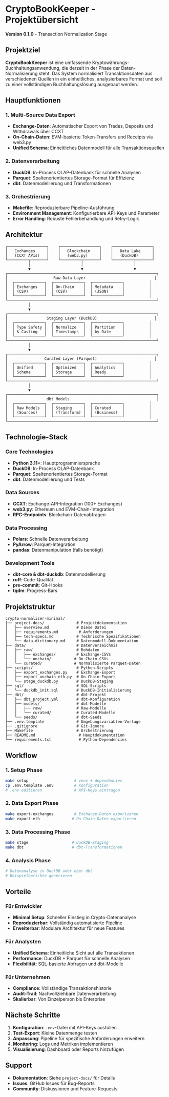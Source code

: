 # CryptoBookKeeper - Projektübersicht

**Version 0.1.0** - Transaction Normalization Stage

## Projektziel

**CryptoBookKeeper** ist eine umfassende Kryptowährungs-Buchhaltungsanwendung, die derzeit in der Phase der Daten-Normalisierung steht. Das System normalisiert Transaktionsdaten aus verschiedenen Quellen in ein einheitliches, analysierbares Format und soll zu einer vollständigen Buchhaltungslösung ausgebaut werden.

## Hauptfunktionen

### 1. Multi-Source Data Export
- **Exchange-Daten**: Automatischer Export von Trades, Deposits und Withdrawals über CCXT
- **On-Chain-Daten**: EVM-basierte Token-Transfers und Receipts via web3.py
- **Unified Schema**: Einheitliches Datenmodell für alle Transaktionsquellen

### 2. Datenverarbeitung
- **DuckDB**: In-Process OLAP-Datenbank für schnelle Analysen
- **Parquet**: Spaltenorientiertes Storage-Format für Effizienz
- **dbt**: Datenmodellierung und Transformationen

### 3. Orchestrierung
- **Makefile**: Reproduzierbare Pipeline-Ausführung
- **Environment Management**: Konfigurierbare API-Keys und Parameter
- **Error Handling**: Robuste Fehlerbehandlung und Retry-Logik

## Architektur

```
┌─────────────────┐    ┌─────────────────┐    ┌─────────────────┐
│   Exchanges     │    │   Blockchain    │    │   Data Lake     │
│   (CCXT APIs)   │    │   (web3.py)     │    │   (DuckDB)      │
└─────────┬───────┘    └─────────┬───────┘    └─────────┬───────┘
          │                      │                      │
          ▼                      ▼                      ▼
┌─────────────────────────────────────────────────────────────────┐
│                    Raw Data Layer                              │
│  ┌─────────────┐  ┌─────────────┐  ┌─────────────┐           │
│  │ Exchanges   │  │ On-Chain    │  │ Metadata    │           │
│  │ (CSV)       │  │ (CSV)       │  │ (JSON)      │           │
│  └─────────────┘  └─────────────┘  └─────────────┘           │
└─────────────────────────────────────────────────────────────────┘
          │
          ▼
┌─────────────────────────────────────────────────────────────────┐
│                 Staging Layer (DuckDB)                         │
│  ┌─────────────┐  ┌─────────────┐  ┌─────────────┐           │
│  │ Type Safety │  │ Normalize   │  │ Partition   │           │
│  │ & Casting   │  │ Timestamps  │  │ by Date     │           │
│  └─────────────┘  └─────────────┘  └─────────────┘           │
└─────────────────────────────────────────────────────────────────┘
          │
          ▼
┌─────────────────────────────────────────────────────────────────┐
│                Curated Layer (Parquet)                         │
│  ┌─────────────┐  ┌─────────────┐  ┌─────────────┐           │
│  │ Unified     │  │ Optimized   │  │ Analytics   │           │
│  │ Schema      │  │ Storage     │  │ Ready       │           │
│  └─────────────┘  └─────────────┘  └─────────────┘           │
└─────────────────────────────────────────────────────────────────┘
          │
          ▼
┌─────────────────────────────────────────────────────────────────┐
│                 dbt Models                                      │
│  ┌─────────────┐  ┌─────────────┐  ┌─────────────┐           │
│  │ Raw Models  │  │ Staging     │  │ Curated     │           │
│  │ (Sources)   │  │ (Transform) │  │ (Business)  │           │
│  └─────────────┘  └─────────────┘  └─────────────┘           │
└─────────────────────────────────────────────────────────────────┘
```

## Technologie-Stack

### Core Technologies
- **Python 3.11+**: Hauptprogrammiersprache
- **DuckDB**: In-Process OLAP-Datenbank
- **Parquet**: Spaltenorientiertes Storage-Format
- **dbt**: Datenmodellierung und Tests

### Data Sources
- **CCXT**: Exchange-API-Integration (100+ Exchanges)
- **web3.py**: Ethereum und EVM-Chain-Integration
- **RPC-Endpoints**: Blockchain-Datenabfragen

### Data Processing
- **Polars**: Schnelle Datenverarbeitung
- **PyArrow**: Parquet-Integration
- **pandas**: Datenmanipulation (falls benötigt)

### Development Tools
- **dbt-core & dbt-duckdb**: Datenmodellierung
- **ruff**: Code-Qualität
- **pre-commit**: Git-Hooks
- **tqdm**: Progress-Bars

## Projektstruktur

```
crypto-normalizer-minimal/
├── project-docs/              # Projektdokumentation
│   ├── overview.md            # Diese Datei
│   ├── requirements.md         # Anforderungen
│   ├── tech-specs.md          # Technische Spezifikationen
│   └── data-dictionary.md     # Datenmodell-Dokumentation
├── data/                      # Datenverzeichnis
│   ├── raw/                   # Rohdaten
│   │   ├── exchanges/         # Exchange-CSVs
│   │   └── onchain/          # On-Chain-CSVs
│   └── curated/              # Normalisierte Parquet-Daten
├── scripts/                   # Python-Scripts
│   ├── export_exchanges.py    # Exchange-Export
│   ├── export_onchain_eth.py  # On-Chain-Export
│   └── stage_duckdb.py        # DuckDB-Staging
├── sql/                       # SQL-Scripts
│   └── duckdb_init.sql        # DuckDB-Initialisierung
├── dbt/                       # dbt-Projekt
│   ├── dbt_project.yml        # dbt-Konfiguration
│   ├── models/                # dbt-Modelle
│   │   ├── raw/               # Raw-Modelle
│   │   └── curated/           # Curated-Modelle
│   └── seeds/                 # dbt-Seeds
├── .env.template              # Umgebungsvariablen-Vorlage
├── .gitignore                 # Git-Ignore
├── Makefile                   # Orchestrierung
├── README.md                   # Hauptdokumentation
└── requirements.txt            # Python-Dependencies
```

## Workflow

### 1. Setup Phase
```bash
make setup                    # venv + dependencies
cp .env.template .env         # Konfiguration
# .env editieren              # API-Keys eintragen
```

### 2. Data Export Phase
```bash
make export-exchanges         # Exchange-Daten exportieren
make export-eth              # On-Chain-Daten exportieren
```

### 3. Data Processing Phase
```bash
make stage                   # DuckDB-Staging
make dbt                     # dbt-Transformationen
```

### 4. Analysis Phase
```bash
# Datenanalyse in DuckDB oder über dbt
# Beispielberichte generieren
```

## Vorteile

### Für Entwickler
- **Minimal Setup**: Schneller Einstieg in Crypto-Datenanalyse
- **Reproduzierbar**: Vollständig automatisierte Pipeline
- **Erweiterbar**: Modulare Architektur für neue Features

### Für Analysten
- **Unified Schema**: Einheitliche Sicht auf alle Transaktionen
- **Performance**: DuckDB + Parquet für schnelle Analysen
- **Flexibilität**: SQL-basierte Abfragen und dbt-Modelle

### Für Unternehmen
- **Compliance**: Vollständige Transaktionshistorie
- **Audit-Trail**: Nachvollziehbare Datenverarbeitung
- **Skalierbar**: Von Einzelperson bis Enterprise

## Nächste Schritte

1. **Konfiguration**: `.env`-Datei mit API-Keys ausfüllen
2. **Test-Export**: Kleine Datenmenge testen
3. **Anpassung**: Pipeline für spezifische Anforderungen erweitern
4. **Monitoring**: Logs und Metriken implementieren
5. **Visualisierung**: Dashboard oder Reports hinzufügen

## Support

- **Dokumentation**: Siehe `project-docs/` für Details
- **Issues**: GitHub Issues für Bug-Reports
- **Community**: Diskussionen und Feature-Requests
